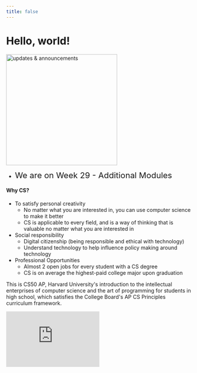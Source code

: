 ```yaml
---
title: false
---
```


<meta http-equiv="refresh" content="600"/>

# Hello, world!

<!-- <img src="https://www.dv8sussex.com/wp-content/uploads/2020/03/bud-important-announcement-800x280-1.jpg" alt="important announcement" height="300">   -->
<img src="https://schools.scsk12.org/cms/lib/TN50000520/Centricity/Domain/3250/Screen%20Shot%202020-09-03%20at%2010.43.04%20AM.png" alt="updates & announcements" height="300">  

- <span style="font-size: 22px;">We are on Week 29 - Additional Modules</span>



<!-- ### Your [Summer Assignment](\apcsp\curriculum\summer-assignment) is live now!! -->

#### Why CS?
- To satisfy personal creativity
  - No matter what you are interested in, you can use computer science to make it better
  - CS is applicable to every field, and is a way of thinking that is valuable no matter what you are interested in
- Social responsibility
  - Digital citizenship (being responsible and ethical with technology)
  - Understand technology to help influence policy making around technology
- Professional Opportunities
  - Almost 2 open jobs for every student with a CS degree
  - CS is on average the highest-paid college major upon graduation

This is CS50 AP, Harvard University's introduction to the intellectual enterprises of computer science and the art of programming for students in high school, which satisfies the College Board's AP CS Principles curriculum framework.

<iframe width="50%" src="https://www.youtube.com/embed/tZxLMIk_SaY" title="YouTube video player" frameborder="0" allow="accelerometer; autoplay; clipboard-write; encrypted-media; gyroscope; picture-in-picture" allowfullscreen></iframe>